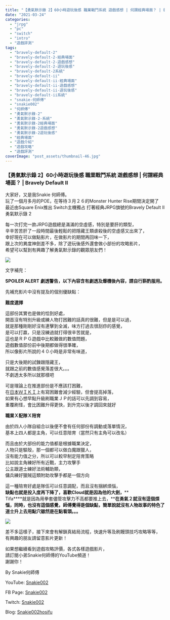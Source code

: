 ```yaml
---
title: "【勇氣默示錄 2】60小時遊玩後感 職業戰鬥系統 遊戲感想 | 何謂經典場面？ | Bravely Default II"
date: "2021-03-24"
categories: 
  - "jrpg"
  - "pc"
  - "switch"
  - "intro"
  - "遊戲評測"
tags: 
  - "bravely-default-2"
  - "bravely-default-2-經典場面"
  - "bravely-default-2-遊戲感想"
  - "bravely-default-2-遊玩後感"
  - "bravely-default-2系統"
  - "bravely-default-ii"
  - "bravely-default-ii-經典場面"
  - "bravely-default-ii-遊戲感想"
  - "bravely-default-ii-遊玩後感"
  - "bravely-default-ii系統"
  - "snakie-何師傅"
  - "snakie002"
  - "何師傅"
  - "勇氣默示錄-2"
  - "勇氣默示錄-2-系統"
  - "勇氣默示錄-2經典場面"
  - "勇氣默示錄-2遊戲感想"
  - "勇氣默示錄-2遊玩後感"
  - "經典場面"
  - "遊戲介紹"
  - "遊戲攻略"
  - "遊戲評測"
coverImage: "post_assets/thumbnail-46.jpg"
---
```


### 【勇氣默示錄 2】60小時遊玩後感 職業戰鬥系統 遊戲感想 | 何謂經典場面？ | Bravely Default II

  
大家好，又是我Snakie 何師傅。  
玩了一個月多月的POE，在等待３月２６的Monster Hunter Rise期間決定開了  
最近由Square Enix推出 Switch主機獨占 打著經典JRPG旗號的Bravely Default II 勇氣默示錄 2  

  
每一次打完一款JRPG遊戲總是滿滿的空虛感，特別是要肝的類型，  
辛辛苦苦肝了一段時間最後輕鬆的把隱藏王類虐殺後的空虛感又出來了，  
幸好現在可以做點影片，在做影片的期間再回味一下，  
跟上次的異度神劍差不多，除了遊玩後感外還會做小部份的攻略影片，  
希望可以幫到有興趣了解勇氣默示錄的觀眾朋友們！  

  
![](post_assets/2021031322233835.mp4_snapshot_00.54.14.286-1024x576.jpg)  

  
文字補完：  

  
**SPOILER ALERT** **劇透警告，以下內容含有劇透及爆機後內容，請自行斟酌服用。**  

  
先補充影片中沒有提及的個別優缺點：  

  
**難度選擇**  

  
這部份其實也是做的恰到好處，  
開首沒有特別升級或練人物打困難的話真的很難，但是是可以過，  
就是那種剛剛好沒有連擊到全滅，味方打過去很刮痧的感覺，  
是可以打嬴，只是沒練過就打得很辛苦就是，  
這也是ＲＰＧ遊戲中比較難做的數值問題，  
遊戲數值部份前中後期都做得很準確，  
所以像影片所說的４０小時是非常有味道，  

  
只是大後期的試鍊跟隱藏王，  
就跟之前的數值感覺落差很大。。。  
不劇透太多所以就那樣吧  

  
可是理論上在推進部份是不應該打困難，  
在[日本ＷＩＫＩ](https://gamerch.com/bravely-default-2/entry/227420)上有寫困難會減少經驗，但會提高掉落，  
如果有心想早點升級刷職業ＪＰ的話可以先調到容易，  
重覆刷怪，會比困難升得更快，到升完以後才調回來就好  

  
**職業Ｘ配隊Ｘ陪育**  

  
由於四人小隊自組合以後便不會有任何部份有調動或落單情況，  
基本上四人都是主角，可以任意陪育（當然只有主角可以改名）  

  
而且由於大部份的能力值都是根據職業決定，  
人物只是驅殼，那一個都可以做白魔跟獵人，  
沒有能力值之分，所以可以較早制定陪育策略  
比如說主角練好所有近戰，主力攻擊手  
公主跟道士練好法術輔助類，  
傭兵練好獵賊這類附助攻擊手都是一個方向  

  
這一種陪育好處是隊伍可以任意調配，而且沒有捆綁煩惱，  
**缺點也就是投入度再下降了，喜歡****Cloud****就是因為他的大劍，****  
Tifa****就是因為用拳套儘管攻擊力不高都要推上去，****在勇氣２就沒有這個煩惱，同時，也沒有這個感覺，****師傅覺得是個缺點，簡單說就沒有人物故事的特色了****道士升上去用點穴雖然是在點看頭。。。**  

  
**![](post_assets/BravelyDefaultIISavalonAsteriskHolders-1024x805.jpg)**  

  
差不多這樣子，接下來會有解鎖真結局流程，快速升等及刷饅頭技巧攻略等等，  
有興趣的朋友請留意影片更新！  

  
如果想繼續看到遊戲攻略評價，各式各樣遊戲影片，  
請訂閱小弟Snakie何師傅的YouTube頻道！  
謝謝你！  

  
By Snakie何師傅  

  
YouTube: [Snakie002](https://www.youtube.com/c/Snakie002/)  

  
FB Page: [Snakie002](https://www.facebook.com/Snakie002/)  

  
Twitch: [Snakie002](https://www.twitch.tv/snakie002/)  

  
Blog: [Snakie002hosifu](https://snakie002hosifu.blog/)

